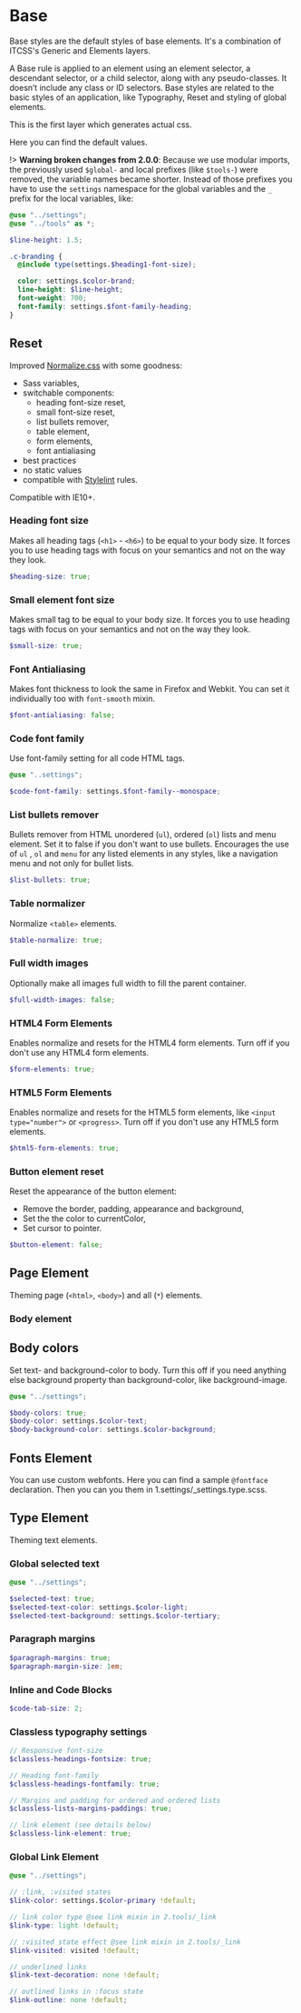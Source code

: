 # Base

Base styles are the default styles of base elements. It's a combination of
ITCSS's Generic and Elements layers.

A Base rule is applied to an element using an element selector, a
descendant selector, or a child selector, along with any pseudo-classes.
It doesn’t include any class or ID selectors. Base styles are related to
the basic styles of an application, like Typography, Reset and styling
of global elements.

This is the first layer which generates actual css.

Here you can find the default values.

!> **Warning broken changes from 2.0.0**: Because we use modular imports,
the previously used `$global-` and local prefixes (like `$tools-`) were
removed, the variable names became shorter. Instead of those prefixes you
have to use the `settings` namespace for the global variables and the `_`
prefix for the local variables, like:

```scss
@use "../settings";
@use "../tools" as *;

$line-height: 1.5;

.c-branding {
  @include type(settings.$heading1-font-size);

  color: settings.$color-brand;
  line-height: $line-height;
  font-weight: 700;
  font-family: settings.$font-family-heading;
}
```

## Reset

Improved [Normalize.css](https://github.com/necolas/normalize.css) with
some goodness:

- Sass variables,
- switchable components:
  - heading font-size reset,
  - small font-size reset,
  - list bullets remover,
  - table element,
  - form elements,
  - font antialiasing
- best practices
- no static values
- compatible with [Stylelint](https://stylelint.io/user-guide/rules) rules.

Compatible with IE10+.

### Heading font size

Makes all heading tags (`<h1>` - `<h6>`) to be equal to your body size.
It forces you to use heading tags with focus on your semantics and not
on the way they look.

```scss
$heading-size: true;
```

### Small element font size

Makes small tag to be equal to your body size.
It forces you to use heading tags with focus on your semantics and not
on the way they look.

```scss
$small-size: true;
```

### Font Antialiasing

Makes font thickness to look the same in Firefox and Webkit.
You can set it individually too with `font-smooth` mixin.

```scss
$font-antialiasing: false;
```

### Code font family

Use font-family setting for all code HTML tags.

```scss
@use "..settings";

$code-font-family: settings.$font-family--monospace;
```

### List bullets remover

Bullets remover from HTML unordered (`ul`), ordered (`ol`) lists and menu
element. Set it to false if you don't want to use bullets. Encourages the use
of `ul` , `ol` and `menu` for any listed elements in any styles, like a
navigation menu and not only for bullet lists.

```scss
$list-bullets: true;
```

### Table normalizer

Normalize `<table>` elements.

```scss
$table-normalize: true;
```

### Full width images

Optionally make all images full width to fill the parent container.

```scss
$full-width-images: false;
```

### HTML4 Form Elements

Enables normalize and resets for the HTML4 form elements.
Turn off if you don't use any HTML4 form elements.

```scss
$form-elements: true;
```

### HTML5 Form Elements

Enables normalize and resets for the HTML5 form elements, like
`<input type="number">` or `<progress>`.
Turn off if you don't use any HTML5 form elements.

```scss
$html5-form-elements: true;
```

### Button element reset

Reset the appearance of the button element:

- Remove the border, padding, appearance and background,
- Set the the color to currentColor,
- Set cursor to pointer.

```scss
$button-element: false;
```

## Page Element

Theming page (`<html>`, `<body>`) and all (`*`) elements.

### Body element

## Body colors

Set text- and background-color to body. Turn this off if you need anything
else background property than background-color, like background-image.

```scss
@use "../settings";

$body-colors: true;
$body-color: settings.$color-text;
$body-background-color: settings.$color-background;
```

## Fonts Element

You can use custom webfonts. Here you can find a sample `@fontface`
declaration. Then you can you them in 1.settings/\_settings.type.scss.

## Type Element

Theming text elements.

### Global selected text

```scss
@use "../settings";

$selected-text: true;
$selected-text-color: settings.$color-light;
$selected-text-background: settings.$color-tertiary;
```

### Paragraph margins

```scss
$paragraph-margins: true;
$paragraph-margin-size: 1em;
```

### Inline and Code Blocks

```scss
$code-tab-size: 2;
```

### Classless typography settings

```scss
// Responsive font-size
$classless-headings-fontsize: true;

// Heading font-family
$classless-headings-fontfamily: true;

// Margins and padding for ordered and ordered lists
$classless-lists-margins-paddings: true;

// link element (see details below)
$classless-link-element: true;
```

### Global Link Element

```scss
@use "../settings";

// :link, :visited states
$link-color: settings.$color-primary !default;

// link color type @see link mixin in 2.tools/_link
$link-type: light !default;

// :visited state effect @see link mixin in 2.tools/_link
$link-visited: visited !default;

// underlined links
$link-text-decoration: none !default;

// outlined links in :focus state
$link-outline: none !default;
```
